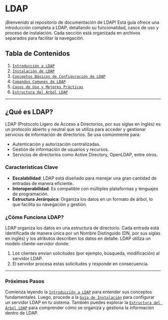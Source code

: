 # LDAP

¡Bienvenido al repositorio de documentación de LDAP! Esta guía ofrece una introducción completa a LDAP, detallando su funcionalidad, casos de uso y proceso de instalación. Cada sección está organizada en archivos separados para facilitar la navegación.

## Tabla de Contenidos

1. [`Introducción a LDAP`](/doc/introduccion.md)
2. [`Instalación de LDAP`](/doc/instalacion.md)
3. [`Conceptos Básicos de Configuración de LDAP`](/doc/configuracion.md)
4. [`Comandos Comunes de LDAP`](/doc/comandos.md)
5. [`Casos de Uso y Mejores Prácticas`](/doc/casos_de_uso.md)
6. [`Estructura del Árbol LDAP`](/doc/arbol_ldap.md)

---

## ¿Qué es LDAP?

LDAP (Protocolo Ligero de Acceso a Directorios, por sus siglas en inglés) es un protocolo abierto y neutral que se utiliza para acceder y gestionar servicios de información de directorios. Se usa comúnmente para:

- Autenticación y autorización centralizadas.
- Gestión de información de usuarios y recursos.
- Servicios de directorios como Active Directory, OpenLDAP, entre otros.

### Características Clave
- **Escalabilidad**: LDAP está diseñado para manejar una gran cantidad de entradas de manera eficiente.
- **Interoperabilidad**: Es compatible con múltiples plataformas y lenguajes de programación.
- **Estructura Jerárquica**: Organiza los datos en un formato de árbol, lo que facilita su navegación y gestión.

### ¿Cómo Funciona LDAP?
LDAP organiza los datos en una estructura de directorio. Cada entrada está identificada de manera única por un Nombre Distinguido (DN, por sus siglas en inglés) y los atributos describen los datos en detalle. LDAP utiliza un modelo cliente-servidor donde:

1. Los clientes envían solicitudes (por ejemplo, búsqueda, modificación) al servidor LDAP.
2. El servidor procesa estas solicitudes y responde en consecuencia.

---

### Próximos Pasos

Comienza leyendo la [`Introducción a LDAP`](/doc/introduccion.md) para entender sus conceptos fundamentales. Luego, procede a la [`Guía de Instalación`](/doc/instalacion.md) para configurar un servidor LDAP en tu sistema. También puedes explorar la [`Estructura del Árbol LDAP`](/doc/arbol_ldap.md) para comprender cómo se organiza y gestiona la información dentro de LDAP.
